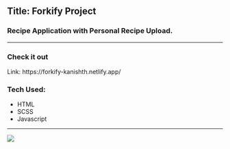 <h2>Title: Forkify Project</h2>
        <h3>Recipe Application with Personal Recipe Upload.</h3>
    <hr>


 <h3>Check it out</h3>
    Link: https://forkify-kanishth.netlify.app/
    <br>    
    
 <h3>Tech Used: </h3>
 <ul>
        <li> HTML </li>
        <li> SCSS </li>
        <li> Javascript </li>
        </ul>
 <hr>
    
 
![](https://komarev.com/ghpvc/?username=kanishths&color=blueviolet&label=Views)
